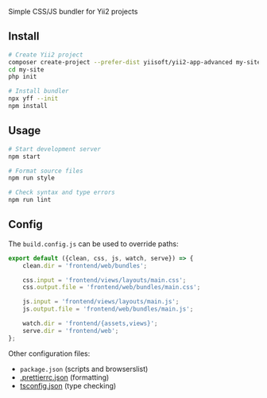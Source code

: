 Simple CSS/JS bundler for Yii2 projects

## Install

```sh
# Create Yii2 project
composer create-project --prefer-dist yiisoft/yii2-app-advanced my-site
cd my-site
php init

# Install bundler
npx yff --init
npm install
```

## Usage

```sh
# Start development server
npm start

# Format source files
npm run style

# Check syntax and type errors
npm run lint
```

## Config

The `build.config.js` can be used to override paths:
```js
export default ({clean, css, js, watch, serve}) => {
    clean.dir = 'frontend/web/bundles';

    css.input = 'frontend/views/layouts/main.css';
    css.output.file = 'frontend/web/bundles/main.css';

    js.input = 'frontend/views/layouts/main.js';
    js.output.file = 'frontend/web/bundles/main.js';

    watch.dir = 'frontend/{assets,views}';
    serve.dir = 'frontend/web';
};
```

Other configuration files:
- `package.json` (scripts and browserslist)
- [.prettierrc.json](https://prettier.io/docs/en/configuration.html) (formatting)
- [tsconfig.json](https://www.typescriptlang.org/docs/handbook/tsconfig-json.html) (type checking)
